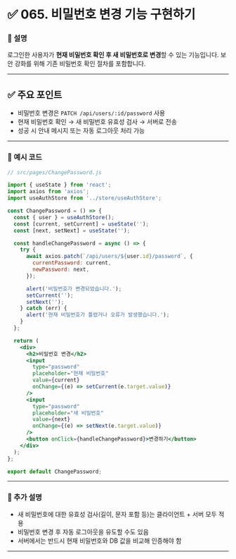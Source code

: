 # ✅ 065. 비밀번호 변경 기능 구현하기

### 📄 설명

로그인한 사용자가 **현재 비밀번호 확인 후 새 비밀번호로 변경**할 수 있는 기능입니다.
보안 강화를 위해 기존 비밀번호 확인 절차를 포함합니다.

---

## ✅ 주요 포인트

* 비밀번호 변경은 `PATCH /api/users/:id/password` 사용
* 현재 비밀번호 확인 → 새 비밀번호 유효성 검사 → 서버로 전송
* 성공 시 안내 메시지 또는 자동 로그아웃 처리 가능

---

### 📁 예시 코드

```jsx
// src/pages/ChangePassword.js

import { useState } from 'react';
import axios from 'axios';
import useAuthStore from '../store/useAuthStore';

const ChangePassword = () => {
  const { user } = useAuthStore();
  const [current, setCurrent] = useState('');
  const [next, setNext] = useState('');

  const handleChangePassword = async () => {
    try {
      await axios.patch(`/api/users/${user.id}/password`, {
        currentPassword: current,
        newPassword: next,
      });

      alert('비밀번호가 변경되었습니다.');
      setCurrent('');
      setNext('');
    } catch (err) {
      alert('현재 비밀번호가 틀렸거나 오류가 발생했습니다.');
    }
  };

  return (
    <div>
      <h2>비밀번호 변경</h2>
      <input
        type="password"
        placeholder="현재 비밀번호"
        value={current}
        onChange={(e) => setCurrent(e.target.value)}
      />
      <input
        type="password"
        placeholder="새 비밀번호"
        value={next}
        onChange={(e) => setNext(e.target.value)}
      />
      <button onClick={handleChangePassword}>변경하기</button>
    </div>
  );
};

export default ChangePassword;
```

---

### 📝 추가 설명

* 새 비밀번호에 대한 유효성 검사(길이, 문자 포함 등)는 클라이언트 + 서버 모두 적용
* 비밀번호 변경 후 자동 로그아웃을 유도할 수도 있음
* 서버에서는 반드시 현재 비밀번호와 DB 값을 비교해 인증해야 함

---
